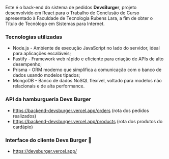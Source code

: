 Este é o back-end do sistema de pedidos **DevsBurger**, projeto desenvolvido em React para o Trabalho de Conclusão de Curso apresentado à Faculdade de Tecnologia Rubens Lara, a fim de obter o Título de Tecnólogo em Sistemas para Internet.   

### Tecnologias utilizadas ###
- Node.js - Ambiente de execução JavaScript no lado do servidor, ideal para aplicações escaláveis;
- Fastify - Framework web rápido e eficiente para criação de APIs de alto desempenho;
- Prisma - ORM moderno que simplifica a comunicação com o banco de dados usando modelos tipados;
- MongoDB - Banco de dados NoSQL flexível, voltado para modelos não relacionais e de alta performance.
  
### API da hamburgueria Devs Burger ###
- https://backend-devsburger.vercel.app/orders (rota dos pedidos realizados)
- https://backend-devsburger.vercel.app/products (rota dos produtos do cardápio)
  
### Interface do cliente Devs Burger 🍔 ###       
- https://devsburger.vercel.app/

